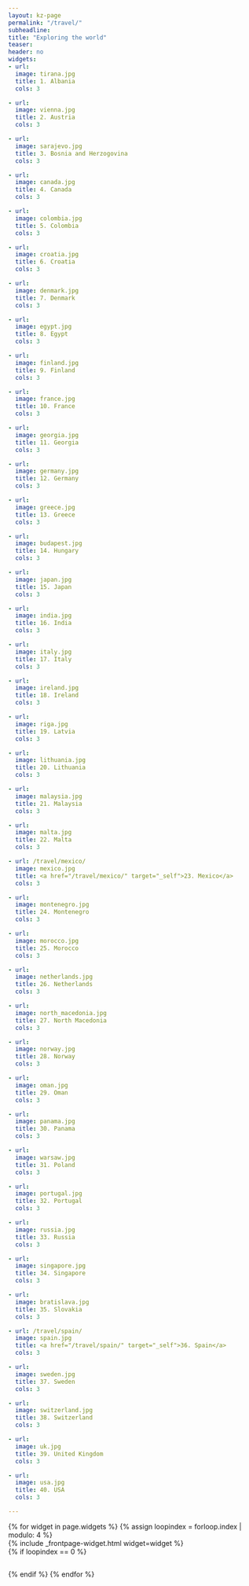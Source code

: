 ```yaml
---
layout: kz-page
permalink: "/travel/"
subheadline:
title: "Exploring the world"
teaser:
header: no
widgets:
- url:
  image: tirana.jpg
  title: ﻿1. Albania
  cols: 3

- url:
  image: vienna.jpg
  title: 2. Austria
  cols: 3

- url:
  image: sarajevo.jpg
  title: 3. Bosnia and Herzogovina
  cols: 3

- url:
  image: canada.jpg
  title: 4. Canada
  cols: 3

- url:
  image: colombia.jpg
  title: 5. Colombia
  cols: 3

- url:
  image: croatia.jpg
  title: 6. Croatia
  cols: 3

- url:
  image: denmark.jpg
  title: 7. Denmark
  cols: 3

- url:
  image: egypt.jpg
  title: 8. Egypt
  cols: 3

- url:
  image: finland.jpg
  title: 9. Finland
  cols: 3

- url:
  image: france.jpg
  title: 10. France
  cols: 3

- url:
  image: georgia.jpg
  title: 11. Georgia
  cols: 3

- url:
  image: germany.jpg
  title: 12. Germany
  cols: 3

- url:
  image: greece.jpg
  title: 13. Greece
  cols: 3

- url:
  image: budapest.jpg
  title: 14. Hungary
  cols: 3

- url:
  image: japan.jpg
  title: 15. Japan
  cols: 3

- url:
  image: india.jpg
  title: 16. India
  cols: 3

- url:
  image: italy.jpg
  title: 17. Italy
  cols: 3

- url:
  image: ireland.jpg
  title: 18. Ireland
  cols: 3

- url:
  image: riga.jpg
  title: 19. Latvia
  cols: 3

- url:
  image: lithuania.jpg
  title: 20. Lithuania
  cols: 3

- url:
  image: malaysia.jpg
  title: ﻿21. Malaysia
  cols: 3

- url:
  image: malta.jpg
  title: 22. Malta
  cols: 3

- url: /travel/mexico/
  image: mexico.jpg
  title: <a href="/travel/mexico/" target="_self">23. Mexico</a>
  cols: 3

- url:
  image: montenegro.jpg
  title: 24. Montenegro
  cols: 3

- url:
  image: morocco.jpg
  title: 25. Morocco
  cols: 3

- url:
  image: netherlands.jpg
  title: 26. Netherlands
  cols: 3

- url:
  image: north_macedonia.jpg
  title: 27. North Macedonia
  cols: 3

- url:
  image: norway.jpg
  title: 28. Norway
  cols: 3

- url:
  image: oman.jpg
  title: 29. Oman
  cols: 3

- url:
  image: panama.jpg
  title: 30. Panama
  cols: 3

- url:
  image: warsaw.jpg
  title: 31. Poland
  cols: 3

- url:
  image: portugal.jpg
  title: 32. Portugal
  cols: 3

- url:
  image: russia.jpg
  title: 33. Russia
  cols: 3

- url:
  image: singapore.jpg
  title: 34. Singapore
  cols: 3

- url:
  image: bratislava.jpg
  title: 35. Slovakia
  cols: 3

- url: /travel/spain/
  image: spain.jpg
  title: <a href="/travel/spain/" target="_self">36. Spain</a>
  cols: 3

- url:
  image: sweden.jpg
  title: 37. Sweden
  cols: 3

- url:
  image: switzerland.jpg
  title: 38. Switzerland
  cols: 3

- url:
  image: uk.jpg
  title: 39. United Kingdom
  cols: 3

- url:
  image: usa.jpg
  title: 40. USA
  cols: 3

---
```


<div class="row t20">
  {% for widget in page.widgets %}
    {% assign loopindex = forloop.index | modulo: 4 %}
    <div id="{{ widget.anchor }}">{% include _frontpage-widget.html widget=widget %}</div>
    {% if loopindex == 0 %}
  <hr style="height:1px; visibility:hidden;" /> <!-- Prevents long first column items from pushing new rows to the right -->
    {% endif %}
  {% endfor %}
</div>
